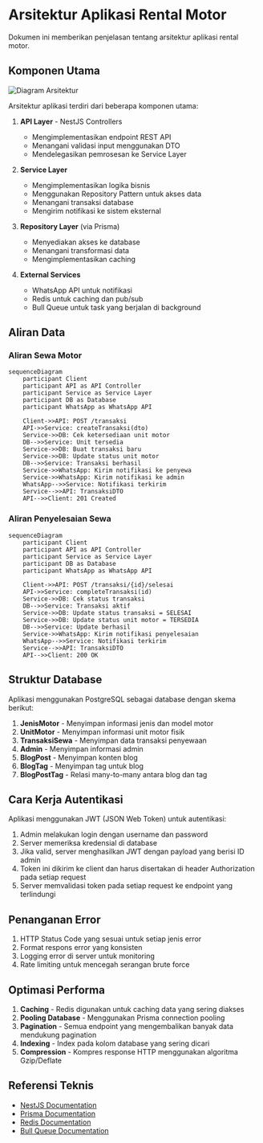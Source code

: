 # Arsitektur Aplikasi Rental Motor

Dokumen ini memberikan penjelasan tentang arsitektur aplikasi rental motor.

## Komponen Utama

![Diagram Arsitektur](https://firebasestorage.googleapis.com/v0/b/pictdld.appspot.com/o/app-architecture.png?alt=media&token=f3c0d453-b8d5-4e01-a855-26f4b9ce6fe0)

Arsitektur aplikasi terdiri dari beberapa komponen utama:

1. **API Layer** - NestJS Controllers
   - Mengimplementasikan endpoint REST API
   - Menangani validasi input menggunakan DTO
   - Mendelegasikan pemrosesan ke Service Layer

2. **Service Layer**
   - Mengimplementasikan logika bisnis
   - Menggunakan Repository Pattern untuk akses data
   - Menangani transaksi database
   - Mengirim notifikasi ke sistem eksternal

3. **Repository Layer** (via Prisma)
   - Menyediakan akses ke database
   - Menangani transformasi data
   - Mengimplementasikan caching

4. **External Services**
   - WhatsApp API untuk notifikasi
   - Redis untuk caching dan pub/sub
   - Bull Queue untuk task yang berjalan di background

## Aliran Data

### Aliran Sewa Motor

```mermaid
sequenceDiagram
    participant Client
    participant API as API Controller
    participant Service as Service Layer
    participant DB as Database
    participant WhatsApp as WhatsApp API

    Client->>API: POST /transaksi
    API->>Service: createTransaksi(dto)
    Service->>DB: Cek ketersediaan unit motor
    DB-->>Service: Unit tersedia
    Service->>DB: Buat transaksi baru
    Service->>DB: Update status unit motor
    DB-->>Service: Transaksi berhasil
    Service->>WhatsApp: Kirim notifikasi ke penyewa
    Service->>WhatsApp: Kirim notifikasi ke admin
    WhatsApp-->>Service: Notifikasi terkirim
    Service-->>API: TransaksiDTO
    API-->>Client: 201 Created
```

### Aliran Penyelesaian Sewa

```mermaid
sequenceDiagram
    participant Client
    participant API as API Controller
    participant Service as Service Layer
    participant DB as Database
    participant WhatsApp as WhatsApp API

    Client->>API: POST /transaksi/{id}/selesai
    API->>Service: completeTransaksi(id)
    Service->>DB: Cek status transaksi
    DB-->>Service: Transaksi aktif
    Service->>DB: Update status transaksi = SELESAI
    Service->>DB: Update status unit motor = TERSEDIA
    DB-->>Service: Update berhasil
    Service->>WhatsApp: Kirim notifikasi penyelesaian
    WhatsApp-->>Service: Notifikasi terkirim
    Service-->>API: TransaksiDTO
    API-->>Client: 200 OK
```

## Struktur Database

Aplikasi menggunakan PostgreSQL sebagai database dengan skema berikut:

1. **JenisMotor** - Menyimpan informasi jenis dan model motor
2. **UnitMotor** - Menyimpan informasi unit motor fisik
3. **TransaksiSewa** - Menyimpan data transaksi penyewaan
4. **Admin** - Menyimpan informasi admin
5. **BlogPost** - Menyimpan konten blog
6. **BlogTag** - Menyimpan tag untuk blog
7. **BlogPostTag** - Relasi many-to-many antara blog dan tag

## Cara Kerja Autentikasi

Aplikasi menggunakan JWT (JSON Web Token) untuk autentikasi:

1. Admin melakukan login dengan username dan password
2. Server memeriksa kredensial di database
3. Jika valid, server menghasilkan JWT dengan payload yang berisi ID admin
4. Token ini dikirim ke client dan harus disertakan di header Authorization pada setiap request
5. Server memvalidasi token pada setiap request ke endpoint yang terlindungi

## Penanganan Error

1. HTTP Status Code yang sesuai untuk setiap jenis error
2. Format respons error yang konsisten
3. Logging error di server untuk monitoring
4. Rate limiting untuk mencegah serangan brute force

## Optimasi Performa

1. **Caching** - Redis digunakan untuk caching data yang sering diakses
2. **Pooling Database** - Menggunakan Prisma connection pooling
3. **Pagination** - Semua endpoint yang mengembalikan banyak data mendukung pagination
4. **Indexing** - Index pada kolom database yang sering dicari
5. **Compression** - Kompres response HTTP menggunakan algoritma Gzip/Deflate

## Referensi Teknis

- [NestJS Documentation](https://docs.nestjs.com/)
- [Prisma Documentation](https://www.prisma.io/docs/)
- [Redis Documentation](https://redis.io/documentation)
- [Bull Queue Documentation](https://github.com/OptimalBits/bull/blob/master/REFERENCE.md) 